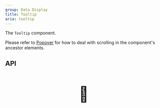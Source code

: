 ```yaml
---
group: Data Display
title: Tooltip
aria: tooltip
---
```


The `Tooltip` component.

Please refer to [Popover](/components/Popover) for how to deal with scrolling in the component's ancestor elements.

## API

<div style="padding: 40px 0;font-size: 48px; text-align: center;">🚧</div>
